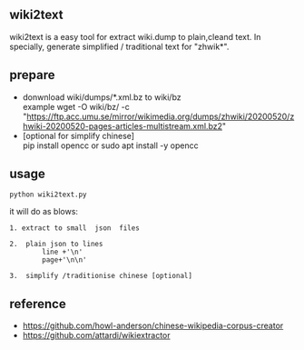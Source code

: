 ## wiki2text

wiki2text is a easy tool for extract wiki.dump to plain,cleand text.
In specially, generate simplified / traditional  text for "zhwik*".

## prepare
* donwnload wiki/dumps/*.xml.bz to wiki/bz  
     example    wget -O wiki/bz/   -c "https://ftp.acc.umu.se/mirror/wikimedia.org/dumps/zhwiki/20200520/zhwiki-20200520-pages-articles-multistream.xml.bz2" 
* [optional for simplify chinese]     
     pip install opencc or  sudo apt install -y opencc  

## usage
    python wiki2text.py

it will do as blows:

    1. extract to small  json  files

    2.  plain json to lines
            line +'\n'
            page+'\n\n'

    3.  simplify /traditionise chinese [optional]

    

## reference 
* https://github.com/howl-anderson/chinese-wikipedia-corpus-creator
* https://github.com/attardi/wikiextractor